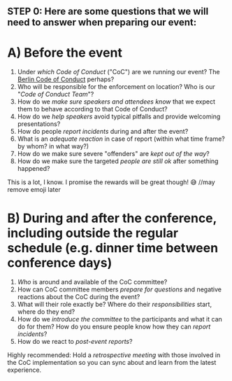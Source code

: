 ## STEP 0: Here are some questions that we will need to answer when preparing our event:


# A) Before the event

1. Under *which Code of Conduct* ("CoC") are we running our event? The [Berlin Code of Conduct](http://berlincodeofconduct.org) perhaps? 
2. Who will be responsible for the enforcement on location? Who is our "*Code of Conduct Team*"?
2. How do we *make sure speakers and attendees know* that we expect them to behave according to that Code of Conduct?
3. How do we *help speakers* avoid typical pitfalls and provide welcoming presentations?
4. How do people *report incidents* during and after the event?
5. What is an *adequate reaction* in case of report (within what time frame? by whom? in what way?)
6. How do we make sure severe "offenders" are *kept out of the way*?
7. How do we make sure the targeted *people are still ok* after something happened?

This is a lot, I know. I promise the rewards will be great though! :sweat_smile:
//may remove emoji later


# B) During and after the conference, including outside the regular schedule (e.g. dinner time between conference days)

1. *Who* is around and available of the CoC committee?
2. How can CoC committee members *prepare for questions* and negative reactions about the CoC during the event?
3. What will their role exactly be? Where do their *responsibilities* start, where do they end?
4. How do we *introduce the committee* to the participants and what it can do for them? How do you ensure people know how they can *report incidents*?
5. How do we react to *post-event reports*?

Highly recommended:
Hold a *retrospective meeting* with those involved in the CoC implementation so you can sync about and learn from the latest experience.
